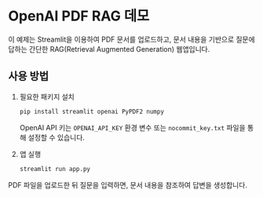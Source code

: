 # OpenAI PDF RAG 데모

이 예제는 Streamlit을 이용하여 PDF 문서를 업로드하고, 문서 내용을 기반으로
질문에 답하는 간단한 RAG(Retrieval Augmented Generation) 웹앱입니다.

## 사용 방법

1. 필요한 패키지 설치
   ```bash
   pip install streamlit openai PyPDF2 numpy
   ```
   OpenAI API 키는 `OPENAI_API_KEY` 환경 변수 또는 `nocommit_key.txt` 파일을 통해
   설정할 수 있습니다.

2. 앱 실행
   ```bash
   streamlit run app.py
   ```

PDF 파일을 업로드한 뒤 질문을 입력하면, 문서 내용을 참조하여 답변을 생성합니다.
